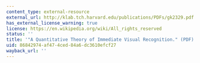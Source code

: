 ```yaml
---
content_type: external-resource
external_url: http://klab.tch.harvard.edu/publications/PDFs/gk2329.pdf
has_external_license_warning: true
license: https://en.wikipedia.org/wiki/All_rights_reserved
status: ''
title: '"A Quantitative Theory of Immediate Visual Recognition." (PDF)'
uid: 86842974-af47-4ced-84a6-dc3610efcf27
wayback_url: ''
---
```

